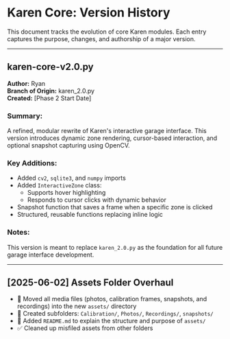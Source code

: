 # Karen Core: Version History

This document tracks the evolution of core Karen modules. Each entry captures the purpose, changes, and authorship of a major version.

---

## karen-core-v2.0.py

**Author:** Ryan  
**Branch of Origin:** karen_2.0.py  
**Created:** [Phase 2 Start Date]

### Summary:
A refined, modular rewrite of Karen's interactive garage interface. This version introduces dynamic zone rendering, cursor-based interaction, and optional snapshot capturing using OpenCV.

### Key Additions:
- Added `cv2`, `sqlite3`, and `numpy` imports
- Added `InteractiveZone` class:
  - Supports hover highlighting
  - Responds to cursor clicks with dynamic behavior
- Snapshot function that saves a frame when a specific zone is clicked
- Structured, reusable functions replacing inline logic

### Notes:
This version is meant to replace `karen_2.0.py` as the foundation for all future garage interface development.


---

## [2025-06-02] Assets Folder Overhaul

- 🎨 Moved all media files (photos, calibration frames, snapshots, and recordings) into the new `assets/` directory
- 🧭 Created subfolders: `Calibration/`, `Photos/`, `Recordings/`, `snapshots/`
- 🪪 Added `README.md` to explain the structure and purpose of `assets/`
- ✅ Cleaned up misfiled assets from other folders
